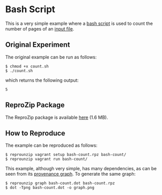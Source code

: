 Bash Script
===========

This is a very simple example where a [bash script](count.sh) is used to count the number of pages of an [input file](textfile).

Original Experiment
-------------------

The original example can be run as follows:

    $ chmod +x count.sh
    $ ./count.sh

which returns the following output:

    5

ReproZip Package
----------------

The ReproZip package is available [here](https://nyu.box.com/s/wq4e4mohg4wn719tef1csrad5x0b1kwh) (1.6 MB).

How to Reproduce
----------------

The example can be reproduced as follows:

    $ reprounzip vagrant setup bash-count.rpz bash-count/
    $ reprounzip vagrant run bash-count/
    
This example, although very simple, has many dependencies, as can be seen from its [provenance graph](graph.png). To generate the same graph:

    $ reprounzip graph bash-count.dot bash-count.rpz 
    $ dot -Tpng bash-count.dot -o graph.png
